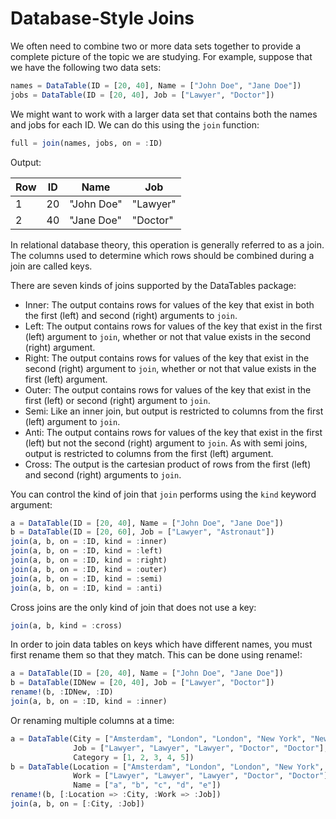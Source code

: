# Database-Style Joins

We often need to combine two or more data sets together to provide a complete picture of the topic we are studying. For example, suppose that we have the following two data sets:

```julia
names = DataTable(ID = [20, 40], Name = ["John Doe", "Jane Doe"])
jobs = DataTable(ID = [20, 40], Job = ["Lawyer", "Doctor"])
```

We might want to work with a larger data set that contains both the names and jobs for each ID. We can do this using the `join` function:

```julia
full = join(names, jobs, on = :ID)
```

Output:

| Row | ID | Name       | Job      |
|-----|----|------------|----------|
| 1   | 20 | "John Doe" | "Lawyer" |
| 2   | 40 | "Jane Doe" | "Doctor" |

In relational database theory, this operation is generally referred to as a join. The columns used to determine which rows should be combined during a join are called keys.

There are seven kinds of joins supported by the DataTables package:

-   Inner: The output contains rows for values of the key that exist in both the first (left) and second (right) arguments to `join`.
-   Left: The output contains rows for values of the key that exist in the first (left) argument to `join`, whether or not that value exists in the second (right) argument.
-   Right: The output contains rows for values of the key that exist in the second (right) argument to `join`, whether or not that value exists in the first (left) argument.
-   Outer: The output contains rows for values of the key that exist in the first (left) or second (right) argument to `join`.
-   Semi: Like an inner join, but output is restricted to columns from the first (left) argument to `join`.
-   Anti: The output contains rows for values of the key that exist in the first (left) but not the second (right) argument to `join`. As with semi joins, output is restricted to columns from the first (left) argument.
-   Cross: The output is the cartesian product of rows from the first (left) and second (right) arguments to `join`.

You can control the kind of join that `join` performs using the `kind` keyword argument:

```julia
a = DataTable(ID = [20, 40], Name = ["John Doe", "Jane Doe"])
b = DataTable(ID = [20, 60], Job = ["Lawyer", "Astronaut"])
join(a, b, on = :ID, kind = :inner)
join(a, b, on = :ID, kind = :left)
join(a, b, on = :ID, kind = :right)
join(a, b, on = :ID, kind = :outer)
join(a, b, on = :ID, kind = :semi)
join(a, b, on = :ID, kind = :anti)
```

Cross joins are the only kind of join that does not use a key:

```julia
join(a, b, kind = :cross)
```

In order to join data tables on keys which have different names, you must first rename them so that they match. This can be done using rename!:

```julia
a = DataTable(ID = [20, 40], Name = ["John Doe", "Jane Doe"])
b = DataTable(IDNew = [20, 40], Job = ["Lawyer", "Doctor"])
rename!(b, :IDNew, :ID)
join(a, b, on = :ID, kind = :inner)
```

Or renaming multiple columns at a time:

```julia
a = DataTable(City = ["Amsterdam", "London", "London", "New York", "New York"],
              Job = ["Lawyer", "Lawyer", "Lawyer", "Doctor", "Doctor"],
              Category = [1, 2, 3, 4, 5])
b = DataTable(Location = ["Amsterdam", "London", "London", "New York", "New York"],
              Work = ["Lawyer", "Lawyer", "Lawyer", "Doctor", "Doctor"],
              Name = ["a", "b", "c", "d", "e"])
rename!(b, [:Location => :City, :Work => :Job])
join(a, b, on = [:City, :Job])
```

